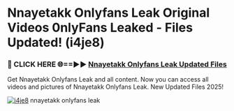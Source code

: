 # Nnayetakk Onlyfans Leak Original Videos 0nlyFans Leaked - Files Updated! (i4je8)

<h3>🔴 CLICK HERE 🌐==►► <a href="https://tinyurl.com/4seja8ks" rel="nofollow">Nnayetakk Onlyfans Leak Updated Files</a></h3>

Get Nnayetakk Onlyfans Leak and all content. Now you can access all videos and pictures of Nnayetakk Onlyfans Leak. New Updated Files 2025!

[![i4je8](https://i.imgur.com/EWjZXRe.gif)](https://tinyurl.com/4seja8ks)
nnayetakk onlyfans leak